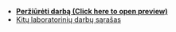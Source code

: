 - **[Peržiūrėti darbą (Click here to open preview)](https://elijas.github.io/statistikos-laboratorinis-darbas/)**
- [Kitų laboratorinių darbų sąrašas](https://github.com/Elijas/statistikos-laboratoriniai-darbai)
